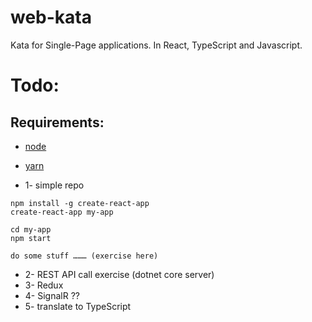 web-kata
=====
Kata for Single-Page applications. In React, TypeScript and Javascript.

# Todo:
## Requirements:

* [node](https://nodejs.org/en/)
* [yarn](https://yarnpkg.com/en/docs/install)


* 1- simple repo
~~~
npm install -g create-react-app
create-react-app my-app

cd my-app
npm start

do some stuff ……… (exercise here)
~~~
* 2- REST API call exercise (dotnet core server)
* 3- Redux
* 4- SignalR ??
* 5- translate to TypeScript

